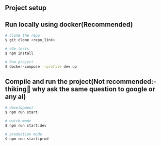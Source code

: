 

## Project setup

## Run locally using docker(Recommended)

```bash
# Clone the repo
$ git clone <repo_link>

# e2e tests
$ npm install

# Run project
$ docker-compose --profile dev up
```

## Compile and run the project(Not recommended:- thiking🤔 why ask the same question to google or any ai)


```bash
# development
$ npm run start

# watch mode
$ npm run start:dev

# production mode
$ npm run start:prod
```


